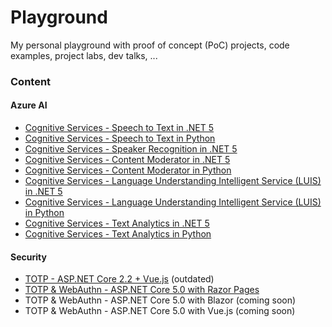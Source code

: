 # Playground

My personal playground with proof of concept (PoC) projects, code examples, project labs, dev talks, ...

### Content

#### Azure AI

- [Cognitive Services - Speech to Text in .NET 5](src/azure-cognitive-services-speech-dotnet)
- [Cognitive Services - Speech to Text in Python](src/azure-cognitive-services-speech-python)
- [Cognitive Services - Speaker Recognition in .NET 5](src/azure-cognitive-services-speaker-recognition-dotnet)
- [Cognitive Services - Content Moderator in .NET 5](src/azure-cognitive-services-content-moderator-dotnet)
- [Cognitive Services - Content Moderator in Python](src/azure-cognitive-services-content-moderator-python)
- [Cognitive Services - Language Understanding Intelligent Service (LUIS) in .NET 5](src/azure-cognitive-services-luis-dotnet)
- [Cognitive Services - Language Understanding Intelligent Service (LUIS) in Python](src/azure-cognitive-services-luis-python)
- [Cognitive Services - Text Analytics in .NET 5](src/azure-cognitive-services-text-analytics-dotnet)
- [Cognitive Services - Text Analytics in Python](src/azure-cognitive-services-text-analytics-python)

#### Security

- [TOTP - ASP.NET Core 2.2 + Vue.js](src/aspnet-core-vue-security-totp) (outdated)
- [TOTP & WebAuthn - ASP.NET Core 5.0 with Razor Pages](src/aspnet-core-razor-pages-security-webauthn)
- TOTP & WebAuthn - ASP.NET Core 5.0 with Blazor (coming soon)
- TOTP & WebAuthn - ASP.NET Core 5.0 with Vue.js (coming soon)
